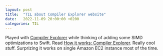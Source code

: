 ```yaml
---
layout: post
title:  "TIL about Compiler Explorer website"
date:   2022-11-09 20:00:00 +0200
categories: TIL
---
```

Played with [Compiler Explorer](https://godbolt.org) while thinking of adding some SIMD optimizations to Swift. Read [How it works: Compiler Explorer](https://xania.org/201609/how-compiler-explorer-runs-on-amazon). Really cool stuff. Surprizing it works on single Amazon EC2 instance most of the time.
